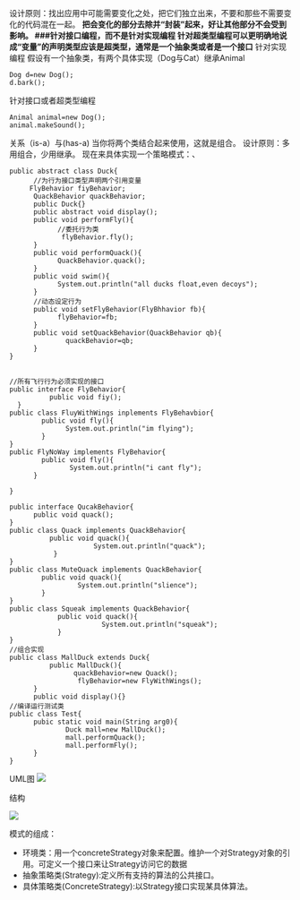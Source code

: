 设计原则：找出应用中可能需要变化之处，把它们独立出来，不要和那些不需要变化的代码混在一起。
**把会变化的部分去除并“封装”**起来，好让其他部分不会受到影响。
###针对接口编程，而不是针对实现编程
针对超类型编程**可以更明确地说成“变量”的声明类型应该是超类型，通常是一个抽象类或者是一个接口**
针对实现编程
假设有一个抽象类，有两个具体实现（Dog与Cat）继承Animal
```
Dog d=new Dog();
d.bark();
```
针对接口或者超类型编程
```
Animal animal=new Dog();
animal.makeSound();
```
关系（is-a）与(has-a)
当你将两个类结合起来使用，这就是组合。
设计原则：多用组合，少用继承。
现在来具体实现一个策略模式：、
```
public abstract class Duck{
      //为行为接口类型声明两个引用变量
     FlyBehavior fiyBehavior;
      QuackBehavior quackBehavior;
      public Duck{}
      public abstract void display();
      public void performFly(){
            //委托行为类
             flyBehavior.fly();
      }
      public void performQuack(){
            QuackBehavior.quack();
      }
      public void swim(){
            System.out.println("all ducks float,even decoys");
      }
      //动态设定行为
      public void setFlyBehavior(FlyBhhavior fb){
            flyBehavior=fb;
      }
      public void setQuackBehavior(QuackBehavior qb){
              quackBehavior=qb;
      }
}


//所有飞行行为必须实现的接口
public interface FlyBehavior{
          public void fiy();
  }
public class FluyWithWings inplements FlyBehavbior{
        public void fly(){
              System.out.println("im flying");
        }
}
public FlyNoWay implements FlyBehavior{
        public void fly(){
               System.out.println("i cant fly");
      }

}

public interface QucakBehavior{
      public void quack();
}
public class Quack implements QuackBehavior{
          public void quack(){
                     System.out.println("quack");
           }
}
public class MuteQuack implements QuackBehavior{
        public void quack(){
                 System.out.println("slience");
        }
}
public class Squeak implements QuackBehavior{
            public void quack(){
                       System.out.println("squeak");
            }
}
//组合实现
public class MallDuck extends Duck{
          public MallDuck(){
                quackBehavior=new Quack(); 
                 flyBehavior=new FlyWithWings(); 
      }
      public void display(){}
//编译运行测试类
public class Test{
      pubic static void main(String arg0){
              Duck mall=new MallDuck();
              mall.performQuack();
              mall.performFly();
      }
}
```
UML图
![](http://upload-images.jianshu.io/upload_images/1990324-703efc9965d0a2a2.jpg?imageMogr2/auto-orient/strip%7CimageView2/2/w/1240)

结构


![](http://upload-images.jianshu.io/upload_images/1990324-92a65c1cbd2ff2d5.jpg?imageMogr2/auto-orient/strip%7CimageView2/2/w/1240)

模式的组成：
+ 环境类：用一个concreteStrategy对象来配置。维护一个对Strategy对象的引用。可定义一个接口来让Strategy访问它的数据
+ 抽象策略类(Strategy):定义所有支持的算法的公共接口。 
+ 具体策略类(ConcreteStrategy):以Strategy接口实现某具体算法。



